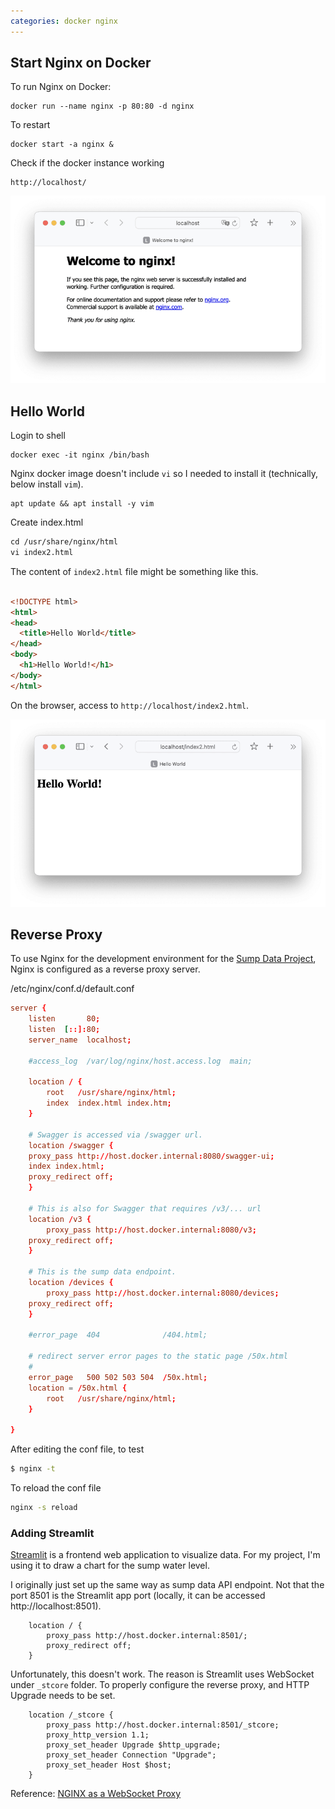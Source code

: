 ```yaml
---
categories: docker nginx
---
```

## Start Nginx on Docker
To run Nginx on Docker:
```
docker run --name nginx -p 80:80 -d nginx
```

To restart
```
docker start -a nginx &
```

Check if the docker instance working
```
http://localhost/
```


![Nginx on Browser](/images/2024-01-06/nginx.png)

## Hello World
Login to shell
```
docker exec -it nginx /bin/bash 
```
Nginx docker image doesn't include `vi` so I needed to install it (technically, below install `vim`).

```
apt update && apt install -y vim
```

Create index.html
``` html
cd /usr/share/nginx/html
vi index2.html
```
The content of `index2.html` file might be something like this.
```html

<!DOCTYPE html>
<html>
<head>
  <title>Hello World</title>
</head>
<body>
  <h1>Hello World!</h1>
</body>
</html>
```

On the browser, access to `http://localhost/index2.html`.

![Hello World HTML file](/images/2024-01-06/helloworld.png)

## Reverse Proxy
To use Nginx for the development environment for the [Sump Data Project](https://github.com/ntamagawa/sumpdata), Nginx is configured as a reverse proxy server.

/etc/nginx/conf.d/default.conf
```conf
server {
    listen       80;
    listen  [::]:80;
    server_name  localhost;

    #access_log  /var/log/nginx/host.access.log  main;

    location / {
        root   /usr/share/nginx/html;
        index  index.html index.htm;
    }

    # Swagger is accessed via /swagger url. 
    location /swagger {
	proxy_pass http://host.docker.internal:8080/swagger-ui;
	index index.html;
	proxy_redirect off;
    }

    # This is also for Swagger that requires /v3/... url
    location /v3 {
        proxy_pass http://host.docker.internal:8080/v3;
	proxy_redirect off;
    }

    # This is the sump data endpoint.
    location /devices {
        proxy_pass http://host.docker.internal:8080/devices;
	proxy_redirect off;
    }

    #error_page  404              /404.html;

    # redirect server error pages to the static page /50x.html
    #
    error_page   500 502 503 504  /50x.html;
    location = /50x.html {
        root   /usr/share/nginx/html;
    }

}
```

After editing the conf file, to test
``` bash
$ nginx -t
```
To reload the conf file
``` bash
nginx -s reload
```

### Adding Streamlit
[Streamlit](https://streamlit.io) is a frontend web application to visualize data. For my project, I'm using it to draw a chart for the sump water level. 

I originally just set up the same way as sump data API endpoint. Not that the port 8501 is the Streamlit app port (locally, it can be accessed http://localhost:8501).
```
    location / {
        proxy_pass http://host.docker.internal:8501/;
        proxy_redirect off;
    }
```
Unfortunately, this doesn't work. The reason is Streamlit uses WebSocket under `_stcore` folder. To properly configure the reverse proxy, and HTTP Upgrade needs to be set.
```
    location /_stcore {
        proxy_pass http://host.docker.internal:8501/_stcore;
        proxy_http_version 1.1;
        proxy_set_header Upgrade $http_upgrade;
        proxy_set_header Connection "Upgrade";
        proxy_set_header Host $host;
    }
```

Reference: [NGINX as a WebSocket Proxy](https://www.nginx.com/blog/websocket-nginx/)



